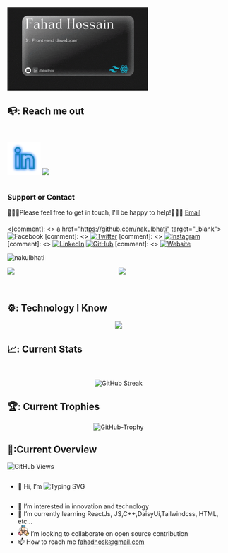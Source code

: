 
 <a align='center' href="https://www.linkedin.com/in/fahadhos">
<img src="https://github.com/fahadhos/fahadhos/blob/main/images/banner_v2.gif/" />
</a>

## 📭: Reach me out

<br />
<div align="center">
<div style="display: flex;">
 

[<p align="center"><img height="75" src="https://github.com/fahadhos/fahadhos/blob/main/images/linkedin.png" >](https://www.linkedin.com/in/fahadhos/)
[<img height="75" src="https://skillicons.dev/icons?i=gmail&perline=4"> </p>](fahadhosk@gmail.com)

 
</div>
</div>

### Support or Contact

👨🏻‍💻Please feel free to get in touch, I'll be happy to help!💁🏻‍♂️ [Email](nakul.bhati@yahoo.in)

####

<[comment]: <>  a href="https://github.com/nakulbhati" target="_blank"><img src="https://raw.githubusercontent.com/nakulbhati/nakulbhati/master/contain/fb.png" alt="Facebook" width="30"></a>
[comment]: <> <a href="https://twitter.com/local__tourist" target="_blank"><img src="https://raw.githubusercontent.com/nakulbhati/nakulbhati/master/contain/tw.png" alt="Twitter" width="30"></a>
[comment]: <> <a href="https://www.instagram.com/local__tourist/" target="_blank"><img src="https://raw.githubusercontent.com/nakulbhati/nakulbhati/master/contain/ig.png" alt="Instagram" width="30"></a>
[comment]: <> <a href="https://www.linkedin.com/in/kunwar-nakul-singh-bhati/" target="_blank"><img src="https://raw.githubusercontent.com/nakulbhati/nakulbhati/master/contain/in.png" alt="LinkedIn" width="30"></a>
<a href="https://github.com/fahadhos" target="_blank"><img src="https://raw.githubusercontent.com/nakulbhati/nakulbhati/master/contain/git.png" alt="GitHub" width="30"></a>
[comment]: <> <a href="https://github.com/nakulbhati" target="_blank"><img src="https://raw.githubusercontent.com/nakulbhati/nakulbhati/master/contain/www.png" alt="Website" width="30"></a>

<p align="left"> <img src="https://komarev.com/ghpvc/?username=nakulbhati&color=brightgreen" alt="nakulbhati" /> </p>
<p align="left"><img width="50%" src="https://github-readme-stats.vercel.app/api?username=nakulbhati&show_icons=true&theme=monokai&count_private=true" <p align="right"><img src="https://github-readme-stats.vercel.app/api/top-langs/?username=nakulbhati&theme=merko&layout=compact&hide_langs_below=1" /></p>


<br />


## ⚙: Technology I Know
<p align="center">
  <a href="https://skillicons.dev">
    <img src="https://skillicons.dev/icons?i=git,github,js,html,css,react,tailwind,netlify,vercel,vscode,cpp&perline=4" />
  </a>
</p>


## 📈: Current Stats

<br />
<p align="center">
<img src="https://github-readme-streak-stats.herokuapp.com?user=fahadhos&theme=radical" alt="GitHub Streak" />
</p>
 
<!-- ![](http://github-profile-summary-cards.vercel.app/api/cards/profile-details?username=fahadhos&theme=vision_friendly_dark)

![](http://github-profile-summary-cards.vercel.app/api/cards/repos-per-language?username=fahadhos&theme=vision_friendly_dark) -->


## 🏆: Current Trophies 
<p align="center">
<img src="https://github-profile-trophy.vercel.app/?username=fahadhos" alt="GitHub-Trophy" />
</p>

 

## 👀:Current Overview

![GitHub Views](https://komarev.com/ghpvc/?username=fahadhos&color=FAC151)


-  <span style="display:flex;"> <p>👋 Hi, I’m <span><img src="https://readme-typing-svg.demolab.com?font=Fira+Code&weight=800&pause=1000&color=11BCF7&background=71717100&random=false&width=435&lines=Fahad+Hossain" alt="Typing SVG" /></span> </p>
 
</span>

- 👀 I’m interested in innovation and technology
- 🌱 I’m currently learning ReactJs, JS,C++,DaisyUi,Tailwindcss, HTML, etc...
- <img height="25" src="https://github.com/fahadhos/fahadhos/blob/main/images/collaboration.png"> I’m looking to collaborate on open source contribution
- 📫 How to reach me fahadhosk@gmail.com
